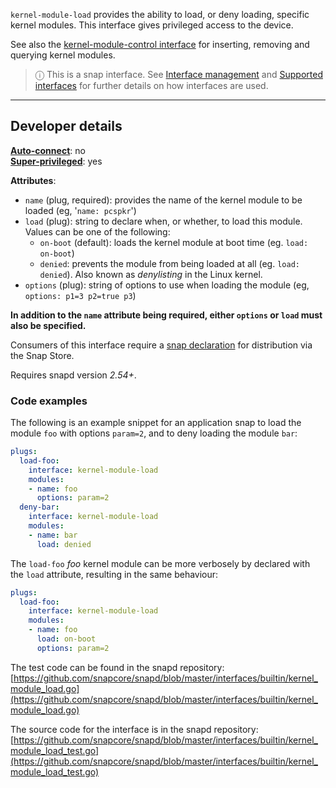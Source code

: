 `kernel-module-load` provides the ability to load, or deny loading, specific kernel modules. This interface gives privileged access to the device.

See also the [kernel-module-control interface](/t/the-kernel-module-control-interface/7853) for inserting, removing and querying kernel modules.

> ⓘ  This is a snap interface. See [Interface management](/t/interface-management/6154) and [Supported interfaces](/t/supported-interfaces/7744) for further details on how interfaces are used.

---

<h2 id='heading--dev-details'>Developer details </h2>

**[Auto-connect](/t/interface-management/6154#heading--auto-connections)**: no<br />
**[Super-privileged](/t/super-privileged-interfaces/34740)**: yes</br>

**Attributes**:
  * `name` (plug, required): provides the name of the kernel module to be loaded (eg, '`name: pcspkr`')
  * `load` (plug): string to declare when, or whether, to load this module. Values can be one of the following:
     - `on-boot` (default): loads the kernel module at boot time (eg. `load: on-boot`)
     - `denied`: prevents the module from being loaded at all (eg. `load: denied`). Also known as _denylisting_ in the Linux kernel.
  * `options` (plug): string of options to use when loading the module (eg, `options: p1=3 p2=true p3`)

**In addition to the `name` attribute being required, either `options` or `load` must also be specified.**

Consumers of this interface require a [snap declaration](/t/process-for-aliases-auto-connections-and-tracks/455/) for distribution via the Snap Store.

Requires snapd version _2.54+_.

<h3 id='heading-code'>Code examples</h3>

The following is an example snippet for an application snap to load the module `foo` with options `param=2`, and to deny loading the module `bar`:

```yaml
plugs:
  load-foo:
    interface: kernel-module-load
    modules:
    - name: foo
      options: param=2
  deny-bar:
    interface: kernel-module-load
    modules:
    - name: bar
      load: denied
```

The `load-foo` _foo_ kernel module can be more verbosely by declared with the `load` attribute, resulting in the same behaviour:

```yaml
plugs:
  load-foo:
    interface: kernel-module-load
    modules:
    - name: foo
      load: on-boot
      options: param=2
```

The test code can be found in the snapd repository: [https://github.com/snapcore/snapd/blob/master/interfaces/builtin/kernel_module_load.go](https://github.com/snapcore/snapd/blob/master/interfaces/builtin/kernel_module_load.go)

The source code for the interface is in the snapd repository:[https://github.com/snapcore/snapd/blob/master/interfaces/builtin/kernel_module_load_test.go](https://github.com/snapcore/snapd/blob/master/interfaces/builtin/kernel_module_load_test.go)
